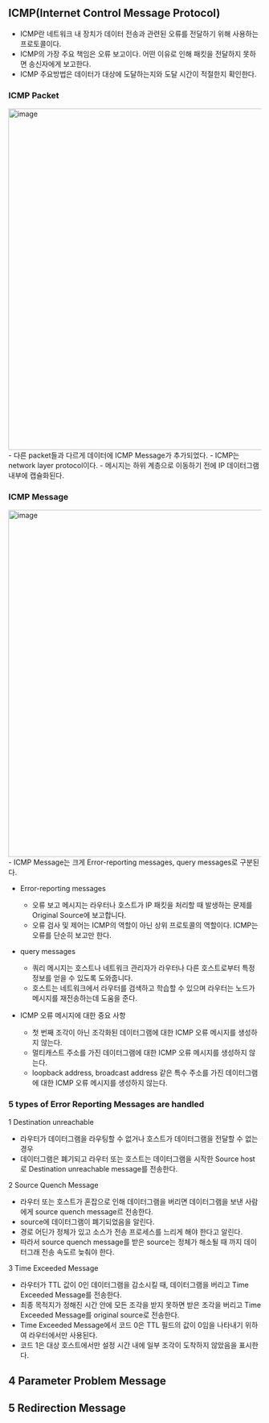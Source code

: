 
## ICMP(Internet Control Message Protocol)
- ICMP란 네트워크 내 장치가 데이터 전송과 관련된 오류를 전달하기 위해 사용하는 프로토콜이다.
- ICMP의 가장 주요 책임은 오류 보고이다. 어떤 이유로 인해 패킷을 전달하지 못하면 송신자에게 보고한다.
- ICMP 주요방법은 데이터가 대상에 도달하는지와 도달 시간이 적절한지 확인한다.

### ICMP Packet
<img width="678" alt="image" src="https://user-images.githubusercontent.com/110087065/209844867-dadae7f3-0d45-47ab-9135-429edf07bd52.png">
- 다른 packet들과 다르게 데이터에 ICMP Message가 추가되었다.
- ICMP는 network layer protocol이다.
- 메시지는 하위 계층으로 이동하기 전에 IP 데이터그램 내부에 캡슐화된다.

### ICMP Message
<img width="689" alt="image" src="https://user-images.githubusercontent.com/110087065/209845026-0ebea31a-0bde-4a79-9183-fb39ed337864.png">
- ICMP Message는 크게 Error-reporting messages, query messages로 구분된다.

- Error-reporting messages
  - 오류 보고 메시지는 라우터나 호스트가 IP 패킷을 처리할 때 발생하는 문제를 Original Source에 보고합니다.
  - 오류 검사 및 제어는 ICMP의 역할이 아닌 상위 프로토콜의 역할이다. ICMP는 오류를 단순히 보고만 한다.
  
- query messages
  - 쿼리 메시지는 호스트나 네트워크 관리자가 라우터나 다른 호스트로부터 특정 정보를 얻을 수 있도록 도와줍니다.
  - 호스트는 네트워크에서 라우터를 검색하고 학습할 수 있으며 라우터는 노드가 메시지를 재전송하는데 도움을 준다.

- ICMP 오류 메시지에 대한 중요 사항
  - 첫 번째 조각이 아닌 조각화된 데이터그램에 대한 ICMP 오류 메시지를 생성하지 않는다.
  - 멀티캐스트 주소를 가진 데이터그램에 대한 ICMP 오류 메시지를 생성하지 않는다.
  - loopback address, broadcast address 같은 특수 주소를 가진 데이터그램에 대한 ICMP 오류 메시지를 생성하지 않는다.
  
### 5 types of Error Reporting Messages are handled
1 Destination unreachable
  - 라우터가 데이터그램을 라우팅할 수 없거나 호스트가 데이터그램을 전달할 수 없는 경우
  - 데이터그램은 폐기되고 라우터 또는 호스트는 데이터그램을 시작한 Source host로 Destination unreachable message를 전송한다.
  
2 Source Quench Message
  - 라우터 또는 호스트가 혼잡으로 인해 데이터그램을 버리면 데이터그램을 보낸 사람에게 source quench message르 전송한다.
  - source에 데이터그램이 폐기되었음을 알린다.
  - 경로 어딘가 정체가 있고 소스가 전송 프로세스를 느리게 해야 한다고 알린다.
  - 따라서 source quench message를 받은 source는 정체가 해소될 때 까지 데이터그래 전송 속도르 늦춰야 한다.

3 Time Exceeded Message
  - 라우터가 TTL 값이 0인 데이터그램을 감소시킬 때, 데이터그램을 버리고 Time Exceeded Message를 전송한다.
  - 최종 목적지가 정해진 시간 안에 모든 조각을 받지 못하면 받은 조각을 버리고 Time Exceeded Message를 original source로 전송한다.
  - Time Exceeded Message에서 코드 0은 TTL 필드의 값이 0임을 나타내기 위하여 라우터에서만 사용된다.
  - 코드 1은 대상 호스트에서만 설정 시간 내에 일부 조각이 도착하지 않았음을 표시한다.
  
4 Parameter Problem Message
  -
5 Redirection Message
  - 



